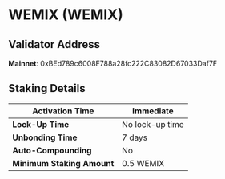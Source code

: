 # WEMIX (WEMIX)

## **Validator Address**

**Mainnet**: 0xBEd789c6008F788a28fc222C83082D67033Daf7F

## Staking Details

| **Activation Time**        | Immediate       |
| -------------------------- | --------------- |
| **Lock-Up Time**           | No lock-up time |
| **Unbonding Time**         | 7 days          |
| **Auto-Compounding**       | No              |
| **Minimum Staking Amount** | 0.5 WEMIX       |


